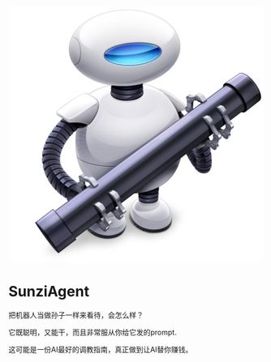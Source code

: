 ![孙子Agent](./docs/img/automator-icon.png "孙子Agent")  

# SunziAgent

把机器人当做孙子一样来看待，会怎么样？

它既聪明，又能干，而且非常服从你给它发的prompt.

这可能是一份AI最好的调教指南，真正做到让AI替你赚钱。

